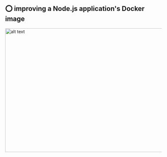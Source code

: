## :o: improving a Node.js application's Docker image

<img src=images/10.PNG  alt="alt text" width="750" height="400">
